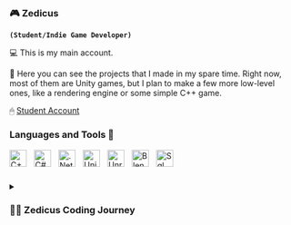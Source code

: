 ### 🎮 Zedicus 

**`(Student/Indie Game Developer)`**

💻 This is my main account.

🎲 Here you can see the projects that I made in my spare time. Right now, most of them are Unity games, but I plan to make a few more low-level ones, like a rendering engine or some simple C++ game.

🖱 [Student Account](https://github.com/zedicus25)


### Languages and Tools 📌

<img align="left" alt="C++" width="30px" style="padding-right:10px;" src="https://cdn.jsdelivr.net/gh/devicons/devicon/icons/cplusplus/cplusplus-original.svg" />
<img align="left" alt="C#" width="30px" style="padding-right:10px;" src="https://cdn.jsdelivr.net/gh/devicons/devicon/icons/csharp/csharp-original.svg" /> 
<img align="left" alt=".NetCore" width="30px" style="padding-right:10px;" src="https://cdn.jsdelivr.net/gh/devicons/devicon/icons/dotnetcore/dotnetcore-original.svg" /> 
<img align="left" alt="Unity" width="30px" style="padding-right:10px;" src="https://cdn.jsdelivr.net/gh/devicons/devicon/icons/unity/unity-original.svg" />
<img align="left" alt="Unreal Engine" width="30px" style="padding-right:10px;" src="https://cdn.jsdelivr.net/gh/devicons/devicon/icons/unrealengine/unrealengine-original.svg" />
<img align="left" alt="Blender" width="30px" style="padding-right:10px;" src="https://cdn.jsdelivr.net/gh/devicons/devicon/icons/blender/blender-original.svg" />
<img align="left" alt="Sql" width="30px" style="padding-right:10px;" src="https://cdn.jsdelivr.net/gh/devicons/devicon/icons/mysql/mysql-original.svg" /> 
<br/>

#

<details>
 <summary><h3>👨‍💻 Zedicus Coding Journey</h3></summary>
   I started my career as a software development student, learning Unity and game development at the same time. After I realised that the place where I was studying would not provide me with the necessary knowledge, I dropped out after 2.5 years of study and moved to another city, where I entered a private educational institution, where I learned all the technologies mentioned above. I am currently finishing my studies at this place and will be submitting my diploma thesis. At the same time, I continue to study GameDev, now I am learning Unreal Engine.

<!--
**Zedicus52/Zedicus52** is a ✨ _special_ ✨ repository because its `README.md` (this file) appears on your GitHub profile.

Here are some ideas to get you started:

- 🔭 I’m currently working on ...
- 🌱 I’m currently learning ...
- 👯 I’m looking to collaborate on ...
- 🤔 I’m looking for help with ...
- 💬 Ask me about ...
- 📫 How to reach me: ...
- 😄 Pronouns: ...
- ⚡ Fun fact: ...
-->
